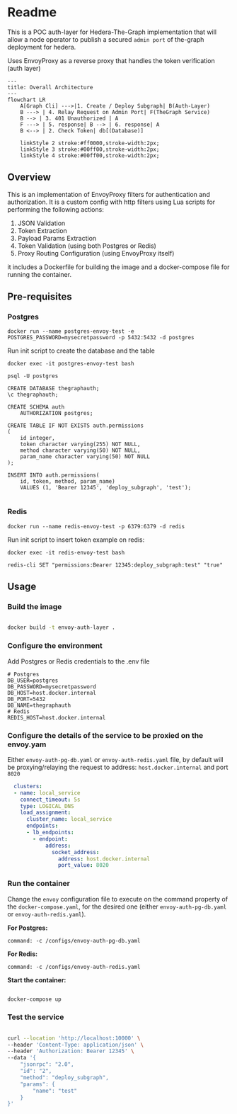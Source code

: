 # Readme

This is a POC auth-layer for Hedera-The-Graph implementation that will allow a node operator to publish a secured `admin port` of the-graph deployment for hedera.

Uses EnvoyProxy as a reverse proxy that handles the token verification (auth layer)

```mermaid
---
title: Overall Architecture
---
flowchart LR
    A[Graph Cli] --->|1. Create / Deploy Subgraph| B(Auth-Layer)
    B ---> | 4. Relay Request on Admin Port| F(TheGraph Service)
    B --> | 3. 401 Unauthorized | A
    F ---> | 5. response| B --> | 6. response| A
    B <--> | 2. Check Token| db[(Database)]
    
    linkStyle 2 stroke:#ff0000,stroke-width:2px;
    linkStyle 3 stroke:#00ff00,stroke-width:2px;
    linkStyle 4 stroke:#00ff00,stroke-width:2px;

```

## Overview

This is an implementation of EnvoyProxy filters for authentication and authorization. It is a custom config with http filters using Lua scripts for performing the following actions: 

1. JSON Validation
2. Token Extraction
3. Payload Params Extraction
3. Token Validation (using both Postgres or Redis)
4. Proxy Routing Configuration (using EnvoyProxy itself)

it includes a Dockerfile for building the image and a docker-compose file for running the container.

## Pre-requisites

### Postgres
```
docker run --name postgres-envoy-test -e POSTGRES_PASSWORD=mysecretpassword -p 5432:5432 -d postgres
```

Run init script to create the database and the table

```
docker exec -it postgres-envoy-test bash

psql -U postgres

CREATE DATABASE thegraphauth;
\c thegraphauth;

CREATE SCHEMA auth
    AUTHORIZATION postgres;

CREATE TABLE IF NOT EXISTS auth.permissions
(
    id integer,
    token character varying(255) NOT NULL,
    method character varying(50) NOT NULL,
    param_name character varying(50) NOT NULL
);

INSERT INTO auth.permissions(
	id, token, method, param_name)
	VALUES (1, 'Bearer 12345', 'deploy_subgraph', 'test');


```

### Redis

```
docker run --name redis-envoy-test -p 6379:6379 -d redis
```

Run init script to insert token example on redis:

```
docker exec -it redis-envoy-test bash

redis-cli SET "permissions:Bearer 12345:deploy_subgraph:test" "true"
```


## Usage

### Build the image

```bash

docker build -t envoy-auth-layer .

```

### Configure the environment

Add Postgres or Redis credentials to the .env file

```
# Postgres
DB_USER=postgres
DB_PASSWORD=mysecretpassword
DB_HOST=host.docker.internal
DB_PORT=5432
DB_NAME=thegraphauth
# Redis
REDIS_HOST=host.docker.internal
```

### Configure the details of the service to be proxied on the envoy.yam
Either `envoy-auth-pg-db.yaml` or `envoy-auth-redis.yaml` file, by default will be proxying/relaying the request to address: `host.docker.internal` and port `8020`

```yaml
  clusters:
  - name: local_service
    connect_timeout: 5s
    type: LOGICAL_DNS
    load_assignment:
      cluster_name: local_service
      endpoints:
      - lb_endpoints:
        - endpoint:
            address:
              socket_address:
                address: host.docker.internal
                port_value: 8020
```


### Run the container

Change the `envoy` configuration file to execute on the command property of the `docker-compose.yaml`, for the desired one (either `envoy-auth-pg-db.yaml` or `envoy-auth-redis.yaml`).

**For Postgres:**
```
command: -c /configs/envoy-auth-pg-db.yaml

```
**For Redis:**
```
command: -c /configs/envoy-auth-redis.yaml
```

**Start the container:**

```bash

docker-compose up

```

### Test the service

```bash

curl --location 'http://localhost:10000' \
--header 'Content-Type: application/json' \
--header 'Authorization: Bearer 12345' \
--data '{
    "jsonrpc": "2.0",
    "id": "2",
    "method": "deploy_subgraph",
    "params": {
        "name": "test"
    }
}'

```
